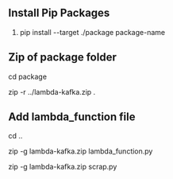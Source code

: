 ## Install Pip Packages
1. pip install --target ./package package-name

## Zip of package folder
cd package

zip -r ../lambda-kafka.zip .

## Add lambda_function file
cd ..

zip -g lambda-kafka.zip lambda_function.py

zip -g lambda-kafka.zip scrap.py
